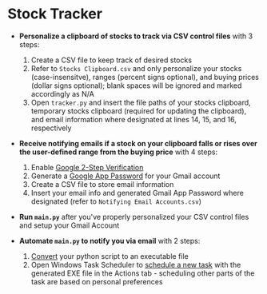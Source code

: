 # Stock Tracker

* **Personalize a clipboard of stocks to track via CSV control files** with 3 steps:
  1. Create a CSV file to keep track of desired stocks
  2. Refer to `Stocks Clipboard.csv` and only personalize your stocks (case-insensitve), ranges (percent signs optional), and buying prices (dollar signs optional); blank spaces will be ignored and marked accordingly as N/A
  3. Open `tracker.py` and insert the file paths of your stocks clipboard, temporary stocks clipboard (required for updating the clipboard), and email information where designated at lines 14, 15, and 16, respectively
  
* **Receive notifying emails if a stock on your clipboard falls or rises over the user-defined range from the buying price** with 4 steps:
  1. Enable [Google 2-Step Verification](https://support.google.com/accounts/answer/185839?co=GENIE.Platform%3DAndroid&hl=en)
  2. Generate a [Google App Password](https://support.google.com/accounts/answer/185833?hl=en) for your Gmail account
  3. Create a CSV file to store email information
  4. Insert your email info and generated Gmail App Password where designated (refer to `Notifying Email Accounts.csv`)
  
* **Run `main.py`** after you've properly personalized your CSV control files and setup your Gmail Account

* **Automate `main.py` to notify you via email** with 2 steps:
  1. [Convert](https://www.youtube.com/watch?v=UZX5kH72Yx4&list=LLn2A3GlJT_vthodJ8G63-gA&index=3&t=303s) your python script to an executable file
  2. Open Windows Task Scheduler to [schedule a new task](https://windowsreport.com/schedule-tasks-windows-10/) with the generated EXE file in the Actions tab - scheduling other parts of the task are based on personal preferences

